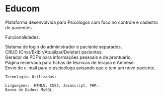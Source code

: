# Educom

Plataforma desenvolvida para Psicólogos com foco no controle e cadastro de pacientes.

Funcionalidades:

  Sistema de login do administrador e paciente separados.<br>
  CRUD (Criar/Exibir/Atualizar/Deletar) pacientes.<br>
  Gerador de PDF’s para informações pessoais e de prontuário.<br>
  Página reservada para fichas de técnicas de terapia e Amnese.<br>
  Envio de e-mail para o pscicólogo avisando que o tem um novo paciente.

	Tecnologías Utilizadas:
  
    Linguagens:  HTML5, CSS3, Javascript, PHP.
    Banco de Dados: MySQL.
